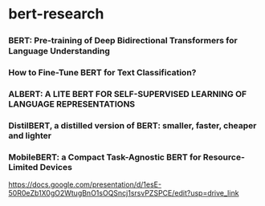 # bert-research

### BERT: Pre-training of Deep Bidirectional Transformers for　Language Understanding
### How to Fine-Tune BERT for Text Classification?
### ALBERT: A LITE BERT FOR SELF-SUPERVISED LEARNING OF LANGUAGE REPRESENTATIONS
### DistilBERT, a distilled version of BERT: smaller, faster, cheaper and lighter
### MobileBERT: a Compact Task-Agnostic BERT for Resource-Limited Devices

https://docs.google.com/presentation/d/1esE-50R0eZb1X0gO2WtugBnO1sOQSncj1srsvPZSPCE/edit?usp=drive_link

